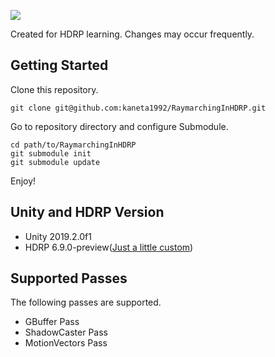 ![](https://raw.githubusercontent.com/kaneta1992/RaymarchingInHDRP/master/Images/image01.png)

Created for HDRP learning. Changes may occur frequently.

## Getting Started
Clone this repository.

```
git clone git@github.com:kaneta1992/RaymarchingInHDRP.git
```


Go to repository directory and configure Submodule.

```
cd path/to/RaymarchingInHDRP
git submodule init
git submodule update
```

Enjoy!
## Unity and HDRP Version
- Unity 2019.2.0f1
- HDRP 6.9.0-preview([Just a little custom](https://github.com/kaneta1992/ScriptableRenderPipeline/commit/acabb5b954a1f3c6317f50d1dc8b1f5cee33cab9))

## Supported Passes
The following passes are supported.

- GBuffer Pass
- ShadowCaster Pass
- MotionVectors Pass
